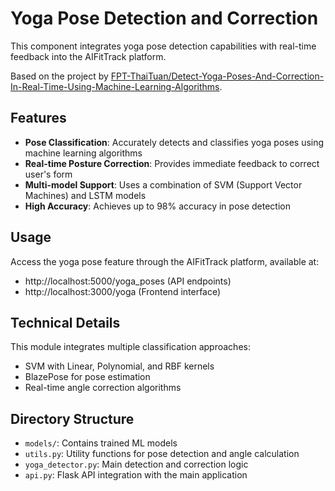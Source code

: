# Yoga Pose Detection and Correction

This component integrates yoga pose detection capabilities with real-time feedback into the AIFitTrack platform.

Based on the project by [FPT-ThaiTuan/Detect-Yoga-Poses-And-Correction-In-Real-Time-Using-Machine-Learning-Algorithms](https://github.com/FPT-ThaiTuan/Detect-Yoga-Poses-And-Correction-In-Real-Time-Using-Machine-Learning-Algorithms).

## Features

- **Pose Classification**: Accurately detects and classifies yoga poses using machine learning algorithms
- **Real-time Posture Correction**: Provides immediate feedback to correct user's form
- **Multi-model Support**: Uses a combination of SVM (Support Vector Machines) and LSTM models
- **High Accuracy**: Achieves up to 98% accuracy in pose detection

## Usage

Access the yoga pose feature through the AIFitTrack platform, available at:
- http://localhost:5000/yoga_poses (API endpoints)
- http://localhost:3000/yoga (Frontend interface)

## Technical Details

This module integrates multiple classification approaches:
- SVM with Linear, Polynomial, and RBF kernels
- BlazePose for pose estimation
- Real-time angle correction algorithms

## Directory Structure

- `models/`: Contains trained ML models
- `utils.py`: Utility functions for pose detection and angle calculation
- `yoga_detector.py`: Main detection and correction logic
- `api.py`: Flask API integration with the main application 